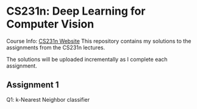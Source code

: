 # CS231n: Deep Learning for Computer Vision

Course Info: [CS231n Website](https://cs231n.stanford.edu/)
This repository contains my solutions to the assignments from the CS231n lectures.

The solutions will be uploaded incrementally as I complete each assignment.

## Assignment 1

Q1: k-Nearest Neighbor classifier

